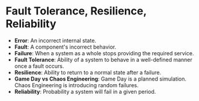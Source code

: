 # Fault Tolerance, Resilience, Reliability
-   **Error**: An incorrect internal state.
-   **Fault**: A component's incorrect behavior.
-   **Failure**: When a system as a whole stops providing the required service.
-   **Fault Tolerance**: Ability of a system to behave in a well-defined manner once a fault occurs.
-   **Resilience**: Ability to return to a normal state after a failure.
-   **Game Day vs Chaos Engineering**: Game Day is a planned simulation. Chaos Engineering is introducing random failures.
-   **Reliability**: Probability a system will fail in a given period.
